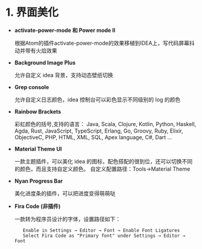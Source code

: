 # 1. 界面美化

- **activate-power-mode 和 Power mode II**
  
    根据Atom的插件activate-power-mode的效果移植到IDEA上，写代码屏幕抖动并带有火焰效果

- **Background Image Plus**

    允许自定义 idea 背景，支持动态壁纸切换

- **Grep console**
  
    允许自定义日志颜色，idea 控制台可以彩色显示不同级别的 log 的颜色

- **Rainbow Brackets**

    彩虹颜色的括号,支持的语言：
    Java, Scala, Clojure, Kotlin, Python, Haskell, Agda, Rust, JavaScript, TypeScript, Erlang, Go, Groovy, Ruby, Elixir, ObjectiveC, PHP, HTML, XML, SQL, Apex language, C#, Dart ...

- **Material Theme UI**

    一款主题插件，可以美化 idea 的图标，配色搭配的很到位，还可以切换不同的颜色，而且支持自定义颜色。
    自定义配置路径：Tools->Material Theme

- **Nyan Progress Bar**

    美化进度条的插件，可以把进度变得萌萌哒

- **Fira Code (非插件)**

    一款转为程序员设计的字体，设置路径如下：

         Enable in Settings → Editor → Font → Enable Font Ligatures
         Select Fira Code as "Primary font" under Settings → Editor → Font
